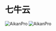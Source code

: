 # 七牛云
<a target="_blank" rel="noopener noreferrer">
<img  src="https://tk.illlt.com:759/aikanpro/docs//img/example/qiniu-01.png"   alt="AikanPro"/> </a>
<a target="_blank" rel="noopener noreferrer">
<img  src="https://tk.illlt.com:759/aikanpro/docs//img/example/qiniu-02.png"   alt="AikanPro"/> </a>
